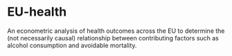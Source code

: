 # EU-health
An econometric analysis of health outcomes across the EU to determine the (not necessarily causal) relationship between contributing factors such as alcohol consumption and avoidable mortality.
